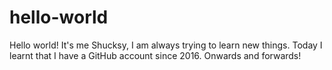 # hello-world
Hello world! It's me Shucksy, I am always trying to learn new things. Today I learnt that I have a GitHub account since 2016.
Onwards and forwards!
